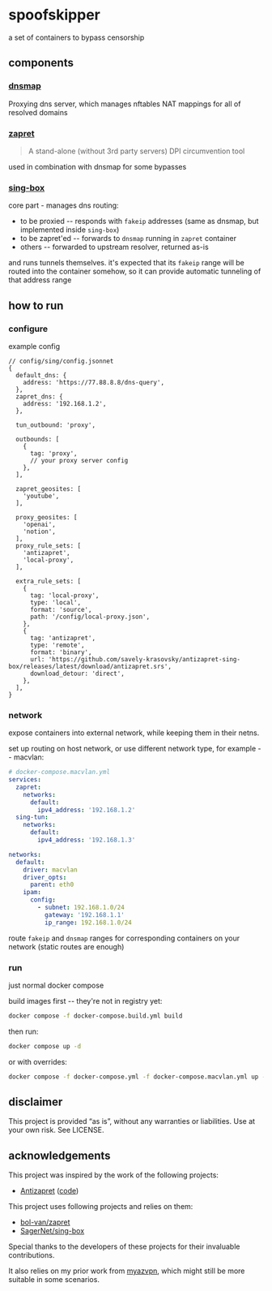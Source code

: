 # spoofskipper
a set of containers to bypass censorship

## components

### [dnsmap](https://github.com/stek29/myazvpn/tree/main/dnsmap)
Proxying dns server, which manages nftables NAT mappings for all of resolved domains

### [zapret](https://github.com/bol-van/zapret)

> A stand-alone (without 3rd party servers) DPI circumvention tool

used in combination with dnsmap for some bypasses

### [sing-box](https://sing-box.sagernet.org)

core part - manages dns routing:
- to be proxied -- responds with `fakeip` addresses (same as dnsmap, but implemented inside `sing-box`)
- to be zapret'ed -- forwards to `dnsmap` running in `zapret` container
- others -- forwarded to upstream resolver, returned as-is

and runs tunnels themselves. it's expected that its `fakeip` range will be routed into the container somehow,
so it can provide automatic tunneling of that address range

## how to run

### configure
example config
```jsonnet
// config/sing/config.jsonnet
{
  default_dns: {
    address: 'https://77.88.8.8/dns-query',
  },
  zapret_dns: {
    address: '192.168.1.2',
  },

  tun_outbound: 'proxy',

  outbounds: [
    {
      tag: 'proxy',
      // your proxy server config
    },
  ],

  zapret_geosites: [
    'youtube',
  ],

  proxy_geosites: [
    'openai',
    'notion',
  ],
  proxy_rule_sets: [
    'antizapret',
    'local-proxy',
  ],

  extra_rule_sets: [
    {
      tag: 'local-proxy',
      type: 'local',
      format: 'source',
      path: '/config/local-proxy.json',
    },
    {
      tag: 'antizapret',
      type: 'remote',
      format: 'binary',
      url: 'https://github.com/savely-krasovsky/antizapret-sing-box/releases/latest/download/antizapret.srs',
      download_detour: 'direct',
    },
  ],
}
```

### network

expose containers into external network, while keeping them in their netns.

set up routing on host network, or use different network type, for example -- macvlan:
```yml
# docker-compose.macvlan.yml
services:
  zapret:
    networks:
      default:
        ipv4_address: '192.168.1.2'
  sing-tun:
    networks:
      default:
        ipv4_address: '192.168.1.3'

networks:
  default:
    driver: macvlan
    driver_opts:
      parent: eth0
    ipam:
      config:
        - subnet: 192.168.1.0/24
          gateway: '192.168.1.1'
          ip_range: 192.168.1.0/24
```

route `fakeip` and `dnsmap` ranges for corresponding containers on your network (static routes are enough)

### run
just normal docker compose

build images first -- they're not in registry yet:
```sh
docker compose -f docker-compose.build.yml build
```

then run:
```sh
docker compose up -d
```

or with overrides:
```sh
docker compose -f docker-compose.yml -f docker-compose.macvlan.yml up -d
```

## disclaimer
This project is provided “as is”, without any warranties or liabilities. Use at your own risk.
See LICENSE.

## acknowledgements

This project was inspired by the work of the following projects:
- [Antizapret](https://antizapret.prostovpn.org) ([code](https://bitbucket.org/anticensority/workspace/repositories/))

This project uses following projects and relies on them:
- [bol-van/zapret](https://github.com/bol-van/zapret)
- [SagerNet/sing-box](https://github.com/SagerNet/sing-box)

Special thanks to the developers of these projects for their invaluable contributions.

It also relies on my prior work from [myazvpn](https://github.com/stek29/myazvpn), which might still be more suitable in some scenarios.
